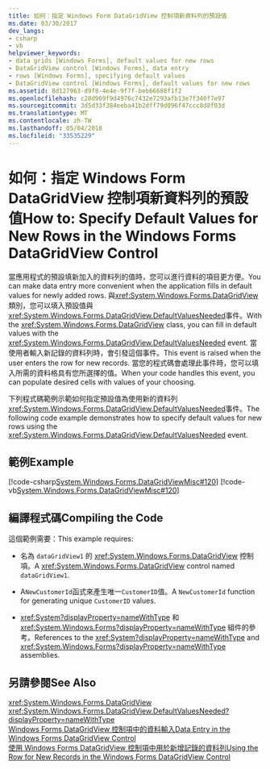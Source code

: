 ```yaml
---
title: 如何：指定 Windows Form DataGridView 控制項新資料列的預設值
ms.date: 03/30/2017
dev_langs:
- csharp
- vb
helpviewer_keywords:
- data grids [Windows Forms], default values for new rows
- DataGridView control [Windows Forms], data entry
- rows [Windows Forms], specifying default values
- DataGridView control [Windows Forms], default values for new rows
ms.assetid: 8d127963-d9f8-4e4e-9f7f-beb66688f1f2
ms.openlocfilehash: c28d969f9d4976c7432e7293afb13e7f340f7e97
ms.sourcegitcommit: 3d5d33f384eeba41b2dff79d096f47ccc8d8f03d
ms.translationtype: MT
ms.contentlocale: zh-TW
ms.lasthandoff: 05/04/2018
ms.locfileid: "33535229"
---
```

# <a name="how-to-specify-default-values-for-new-rows-in-the-windows-forms-datagridview-control"></a><span data-ttu-id="b5a87-102">如何：指定 Windows Form DataGridView 控制項新資料列的預設值</span><span class="sxs-lookup"><span data-stu-id="b5a87-102">How to: Specify Default Values for New Rows in the Windows Forms DataGridView Control</span></span>
<span data-ttu-id="b5a87-103">當應用程式的預設填新加入的資料列的值時，您可以進行資料的項目更方便。</span><span class="sxs-lookup"><span data-stu-id="b5a87-103">You can make data entry more convenient when the application fills in default values for newly added rows.</span></span> <span data-ttu-id="b5a87-104">與<xref:System.Windows.Forms.DataGridView>類別，您可以填入預設值與<xref:System.Windows.Forms.DataGridView.DefaultValuesNeeded>事件。</span><span class="sxs-lookup"><span data-stu-id="b5a87-104">With the <xref:System.Windows.Forms.DataGridView> class, you can fill in default values with the <xref:System.Windows.Forms.DataGridView.DefaultValuesNeeded> event.</span></span> <span data-ttu-id="b5a87-105">當使用者輸入新記錄的資料列時，會引發這個事件。</span><span class="sxs-lookup"><span data-stu-id="b5a87-105">This event is raised when the user enters the row for new records.</span></span> <span data-ttu-id="b5a87-106">當您的程式碼會處理此事件時，您可以填入所需的資料格具有您所選擇的值。</span><span class="sxs-lookup"><span data-stu-id="b5a87-106">When your code handles this event, you can populate desired cells with values of your choosing.</span></span>  
  
 <span data-ttu-id="b5a87-107">下列程式碼範例示範如何指定預設值為使用新的資料列<xref:System.Windows.Forms.DataGridView.DefaultValuesNeeded>事件。</span><span class="sxs-lookup"><span data-stu-id="b5a87-107">The following code example demonstrates how to specify default values for new rows using the <xref:System.Windows.Forms.DataGridView.DefaultValuesNeeded> event.</span></span>  
  
## <a name="example"></a><span data-ttu-id="b5a87-108">範例</span><span class="sxs-lookup"><span data-stu-id="b5a87-108">Example</span></span>  
 [!code-csharp[System.Windows.Forms.DataGridViewMisc#120](../../../../samples/snippets/csharp/VS_Snippets_Winforms/System.Windows.Forms.DataGridViewMisc/CS/datagridviewmisc.cs#120)]
 [!code-vb[System.Windows.Forms.DataGridViewMisc#120](../../../../samples/snippets/visualbasic/VS_Snippets_Winforms/System.Windows.Forms.DataGridViewMisc/VB/datagridviewmisc.vb#120)]  
  
## <a name="compiling-the-code"></a><span data-ttu-id="b5a87-109">編譯程式碼</span><span class="sxs-lookup"><span data-stu-id="b5a87-109">Compiling the Code</span></span>  
 <span data-ttu-id="b5a87-110">這個範例需要：</span><span class="sxs-lookup"><span data-stu-id="b5a87-110">This example requires:</span></span>  
  
-   <span data-ttu-id="b5a87-111">名為 `dataGridView1` 的 <xref:System.Windows.Forms.DataGridView> 控制項。</span><span class="sxs-lookup"><span data-stu-id="b5a87-111">A <xref:System.Windows.Forms.DataGridView> control named `dataGridView1`.</span></span>  
  
-   <span data-ttu-id="b5a87-112">A`NewCustomerId`函式來產生唯一`CustomerID`值。</span><span class="sxs-lookup"><span data-stu-id="b5a87-112">A `NewCustomerId` function for generating unique `CustomerID` values.</span></span>  
  
-   <span data-ttu-id="b5a87-113"><xref:System?displayProperty=nameWithType> 和 <xref:System.Windows.Forms?displayProperty=nameWithType> 組件的參考。</span><span class="sxs-lookup"><span data-stu-id="b5a87-113">References to the <xref:System?displayProperty=nameWithType> and <xref:System.Windows.Forms?displayProperty=nameWithType> assemblies.</span></span>  
  
## <a name="see-also"></a><span data-ttu-id="b5a87-114">另請參閱</span><span class="sxs-lookup"><span data-stu-id="b5a87-114">See Also</span></span>  
 <xref:System.Windows.Forms.DataGridView>  
 <xref:System.Windows.Forms.DataGridView.DefaultValuesNeeded?displayProperty=nameWithType>  
 [<span data-ttu-id="b5a87-115">Windows Forms DataGridView 控制項中的資料輸入</span><span class="sxs-lookup"><span data-stu-id="b5a87-115">Data Entry in the Windows Forms DataGridView Control</span></span>](../../../../docs/framework/winforms/controls/data-entry-in-the-windows-forms-datagridview-control.md)  
 [<span data-ttu-id="b5a87-116">使用 Windows Forms DataGridView 控制項中用於新增記錄的資料列</span><span class="sxs-lookup"><span data-stu-id="b5a87-116">Using the Row for New Records in the Windows Forms DataGridView Control</span></span>](../../../../docs/framework/winforms/controls/using-the-row-for-new-records-in-the-windows-forms-datagridview-control.md)
